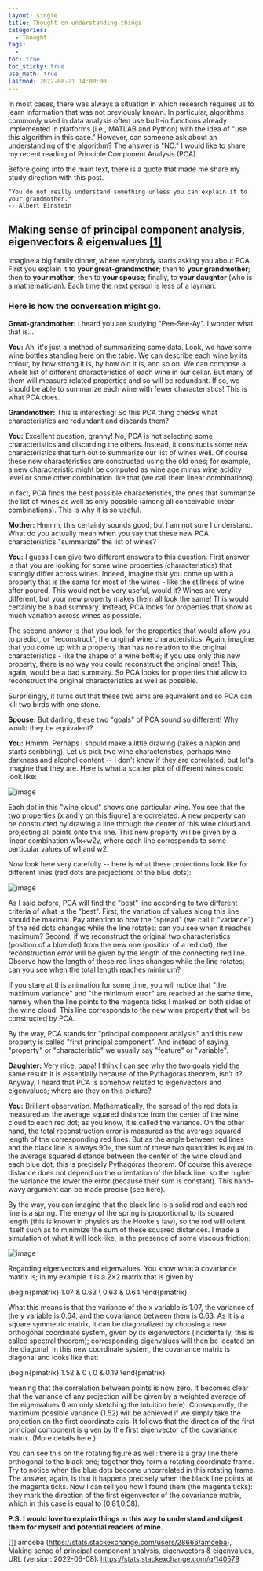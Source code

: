```yaml
---
layout: single
title: Thought on understanding things
categories: 
  - Thought
tags:       
  - 
toc: true
toc_sticky: true
use_math: true
lastmod: 2022-08-21 14:00:00
---
```


In most cases, there was always a situation in which research requires us to learn information that was not previously known. In particular, algorithms commonly used in data analysis often use built-in functions already implemented in platforms (i.e., MATLAB and Python) with the idea of "use this algorithm in this case." However, can someone ask about an understanding of the algorithm? The answer is "NO." I would like to share my recent reading of Principle Component Analysis (PCA).

Before going into the main text, there is a quote that made me share my study direction with this post.

```
"You do not really understand something unless you can explain it to your grandmother."
-- Albert Einstein
```

## Making sense of principal component analysis, eigenvectors & eigenvalues <b id="a1">[[1]](#f1)</b>


Imagine a big family dinner, where everybody starts asking you about PCA. First you explain it to **your great-grandmother**; then to **your grandmother**; then to **your mother**; then to **your spouse**; finally, to **your daughter** (who is a mathematician). Each time the next person is less of a layman.

### Here is how the conversation might go.

**Great-grandmother:** I heard you are studying "Pee-See-Ay". I wonder what that is...

**You:** Ah, it's just a method of summarizing some data. Look, we have some wine bottles standing here on the table. We can describe each wine by its colour, by how strong it is, by how old it is, and so on. We can compose a whole list of different characteristics of each wine in our cellar. But many of them will measure related properties and so will be redundant. If so, we should be able to summarize each wine with fewer characteristics! This is what PCA does.

**Grandmother:** This is interesting! So this PCA thing checks what characteristics are redundant and discards them?

**You:** Excellent question, granny! No, PCA is not selecting some characteristics and discarding the others. Instead, it constructs some new characteristics that turn out to summarize our list of wines well. Of course these new characteristics are constructed using the old ones; for example, a new characteristic might be computed as wine age minus wine acidity level or some other combination like that (we call them linear combinations).

In fact, PCA finds the best possible characteristics, the ones that summarize the list of wines as well as only possible (among all conceivable linear combinations). This is why it is so useful.

**Mother:** Hmmm, this certainly sounds good, but I am not sure I understand. What do you actually mean when you say that these new PCA characteristics "summarize" the list of wines?

**You:** I guess I can give two different answers to this question. First answer is that you are looking for some wine properties (characteristics) that strongly differ across wines. Indeed, imagine that you come up with a property that is the same for most of the wines - like the stillness of wine after poured. This would not be very useful, would it? Wines are very different, but your new property makes them all look the same! This would certainly be a bad summary. Instead, PCA looks for properties that show as much variation across wines as possible.

The second answer is that you look for the properties that would allow you to predict, or "reconstruct", the original wine characteristics. Again, imagine that you come up with a property that has no relation to the original characteristics - like the shape of a wine bottle; if you use only this new property, there is no way you could reconstruct the original ones! This, again, would be a bad summary. So PCA looks for properties that allow to reconstruct the original characteristics as well as possible.

Surprisingly, it turns out that these two aims are equivalent and so PCA can kill two birds with one stone.

**Spouse:** But darling, these two "goals" of PCA sound so different! Why would they be equivalent?

**You:** Hmmm. Perhaps I should make a little drawing (takes a napkin and starts scribbling). Let us pick two wine characteristics, perhaps wine darkness and alcohol content -- I don't know if they are correlated, but let's imagine that they are. Here is what a scatter plot of different wines could look like:

![image](https://user-images.githubusercontent.com/15663593/185815834-3b0a3cda-cdf0-4c6b-a911-c07132d552e0.png)

Each dot in this "wine cloud" shows one particular wine. You see that the two properties (x and y on this figure) are correlated. A new property can be constructed by drawing a line through the center of this wine cloud and projecting all points onto this line. This new property will be given by a linear combination w1x+w2y, where each line corresponds to some particular values of w1 and w2.

Now look here very carefully -- here is what these projections look like for different lines (red dots are projections of the blue dots):

![image](https://i.stack.imgur.com/Q7HIP.gif)

As I said before, PCA will find the "best" line according to two different criteria of what is the "best". First, the variation of values along this line should be maximal. Pay attention to how the "spread" (we call it "variance") of the red dots changes while the line rotates; can you see when it reaches maximum? Second, if we reconstruct the original two characteristics (position of a blue dot) from the new one (position of a red dot), the reconstruction error will be given by the length of the connecting red line. Observe how the length of these red lines changes while the line rotates; can you see when the total length reaches minimum?

If you stare at this animation for some time, you will notice that "the maximum variance" and "the minimum error" are reached at the same time, namely when the line points to the magenta ticks I marked on both sides of the wine cloud. This line corresponds to the new wine property that will be constructed by PCA.

By the way, PCA stands for "principal component analysis" and this new property is called "first principal component". And instead of saying "property" or "characteristic" we usually say "feature" or "variable".

**Daughter:** Very nice, papa! I think I can see why the two goals yield the same result: it is essentially because of the Pythagoras theorem, isn't it? Anyway, I heard that PCA is somehow related to eigenvectors and eigenvalues; where are they on this picture?

**You:** Brilliant observation. Mathematically, the spread of the red dots is measured as the average squared distance from the center of the wine cloud to each red dot; as you know, it is called the variance. On the other hand, the total reconstruction error is measured as the average squared length of the corresponding red lines. But as the angle between red lines and the black line is always 90∘, the sum of these two quantities is equal to the average squared distance between the center of the wine cloud and each blue dot; this is precisely Pythagoras theorem. Of course this average distance does not depend on the orientation of the black line, so the higher the variance the lower the error (because their sum is constant). This hand-wavy argument can be made precise (see here).

By the way, you can imagine that the black line is a solid rod and each red line is a spring. The energy of the spring is proportional to its squared length (this is known in physics as the Hooke's law), so the rod will orient itself such as to minimize the sum of these squared distances. I made a simulation of what it will look like, in the presence of some viscous friction:

![image](https://i.stack.imgur.com/lNHqt.gif)

Regarding eigenvectors and eigenvalues. You know what a covariance matrix is; in my example it is a 2×2 matrix that is given by

\begin{pmatrix}
1.07 & 0.63 \\
0.63 & 0.64 
\end{pmatrix}

What this means is that the variance of the x variable is 1.07, the variance of the y variable is 0.64, and the covariance between them is 0.63. As it is a square symmetric matrix, it can be diagonalized by choosing a new orthogonal coordinate system, given by its eigenvectors (incidentally, this is called spectral theorem); corresponding eigenvalues will then be located on the diagonal. In this new coordinate system, the covariance matrix is diagonal and looks like that:

\begin{pmatrix}
1.52 & 0 \\
0    & 0.19 
\end{pmatrix}

meaning that the correlation between points is now zero. It becomes clear that the variance of any projection will be given by a weighted average of the eigenvalues (I am only sketching the intuition here). Consequently, the maximum possible variance (1.52) will be achieved if we simply take the projection on the first coordinate axis. It follows that the direction of the first principal component is given by the first eigenvector of the covariance matrix. (More details here.)

You can see this on the rotating figure as well: there is a gray line there orthogonal to the black one; together they form a rotating coordinate frame. Try to notice when the blue dots become uncorrelated in this rotating frame. The answer, again, is that it happens precisely when the black line points at the magenta ticks. Now I can tell you how I found them (the magenta ticks): they mark the direction of the first eigenvector of the covariance matrix, which in this case is equal to (0.81,0.58).

**P.S. I would love to explain things in this way to understand and digest them for myself and potential readers of mine.**

<b id="f1"></b>[[1]](#a1) amoeba (https://stats.stackexchange.com/users/28666/amoeba), Making sense of principal component analysis, eigenvectors & eigenvalues, URL (version: 2022-06-08): https://stats.stackexchange.com/q/140579
